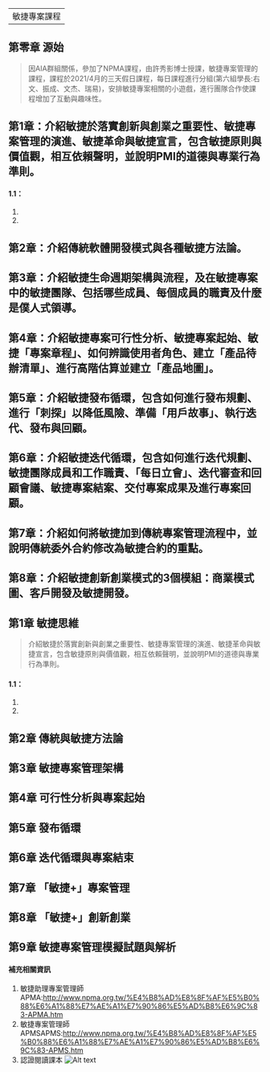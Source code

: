 <table>
    <tr>
        <td>敏捷專案課程</td>
    </tr>
</table>

## 第零章 源始
  >  因AIA群組關係，參加了NPMA課程，由許秀影博士授課，敏捷專案管理的課程，課程於2021/4月的三天假日課程，每日課程進行分組(第六組學長:右文、振成、文杰、瑞易)，安排敏捷專案相關的小遊戲，進行團隊合作使課程增加了互動與趣味性。

## 第1章：介紹敏捷於落實創新與創業之重要性、敏捷專案管理的演進、敏捷革命與敏捷宣言，包含敏捷原則與價值觀，相互依賴聲明，並說明PMI的道德與專業行為準則。
#### 1.1：
1.  
2.  
## 第2章：介紹傳統軟體開發模式與各種敏捷方法論。

## 第3章：介紹敏捷生命週期架構與流程，及在敏捷專案中的敏捷團隊、包括哪些成員、每個成員的職責及什麼是僕人式領導。

## 第4章：介紹敏捷專案可行性分析、敏捷專案起始、敏捷「專案章程」、如何辨識使用者角色、建立「產品待辦清單」、進行高階估算並建立「產品地圖」。

## 第5章：介紹敏捷發布循環，包含如何進行發布規劃、進行「刺探」以降低風險、準備「用戶故事」、執行迭代、發布與回顧。

## 第6章：介紹敏捷迭代循環，包含如何進行迭代規劃、敏捷團隊成員和工作職責、「每日立會」、迭代審查和回顧會議、敏捷專案結案、交付專案成果及進行專案回顧。

## 第7章：介紹如何將敏捷加到傳統專案管理流程中，並說明傳統委外合約修改為敏捷合約的重點。

## 第8章：介紹敏捷創新創業模式的3個模組：商業模式圖、客戶開發及敏捷開發。

## 第1章 敏捷思維
  >  介紹敏捷於落實創新與創業之重要性、敏捷專案管理的演進、敏捷革命與敏捷宣言，包含敏捷原則與價值觀，相互依賴聲明，並說明PMI的道德與專業行為準則。
#### 1.1：
1.  
2.  
## 第2章 傳統與敏捷方法論
## 第3章 敏捷專案管理架構
## 第4章 可行性分析與專案起始
## 第5章 發布循環
## 第6章 迭代循環與專案結束
## 第7章 「敏捷+」專案管理
## 第8章 「敏捷+」創新創業
## 第9章 敏捷專案管理模擬試題與解析

#### 補充相關資訊
1. 敏捷助理專案管理師APMA:http://www.npma.org.tw/%E4%B8%AD%E8%8F%AF%E5%B0%88%E6%A1%88%E7%AE%A1%E7%90%86%E5%AD%B8%E6%9C%83-APMA.htm
2. 敏捷專案管理師APMSAPMS:http://www.npma.org.tw/%E4%B8%AD%E8%8F%AF%E5%B0%88%E6%A1%88%E7%AE%A1%E7%90%86%E5%AD%B8%E6%9C%83-APMS.htm
3. 認證閱讀課本
![Alt text](https://imgur.com/KyXQM6O.png)
